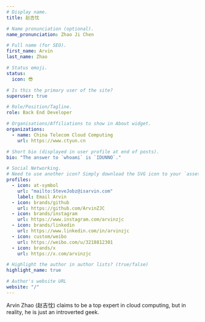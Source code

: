 ```yaml
---
# Display name.
title: 赵吉忱

# Name pronunciation (optional).
name_pronunciation: Zhao Ji Chen

# Full name (for SEO).
first_name: Arvin
last_name: Zhao

# Status emoji.
status:
  icon: 😎

# Is this the primary user of the site?
superuser: true

# Role/Position/Tagline.
role: Back End Developer

# Organisations/Affiliations to show in About widget.
organizations:
  - name: China Telecom Cloud Computing
    url: https://www.ctyun.cn

# Short bio (displayed in user profile at end of posts).
bio: "The answer to `whoami` is `IDUNNO`."

# Social Networking.
# Need to use another icon? Simply download the SVG icon to your `assets/media/icons/` folder.
profiles:
  - icon: at-symbol
    url: "mailto:SteveJobz@isarvin.com"
    label: Email Arvin
  - icon: brands/github
    url: https://github.com/ArvinZJC
  - icon: brands/instagram
    url: https://www.instagram.com/arvinzjc
  - icon: brands/linkedin
    url: https://www.linkedin.com/in/arvinzjc
  - icon: custom/weibo
    url: https://weibo.com/u/3218812301
  - icon: brands/x
    url: https://x.com/arvinzjc

# Highlight the author in author lists? (true/false)
highlight_name: true

# Author's website URL
website: "/"
---
```


Arvin Zhao (赵吉忱) claims to be a top expert in cloud computing, but in reality, he is just an introverted geek.
